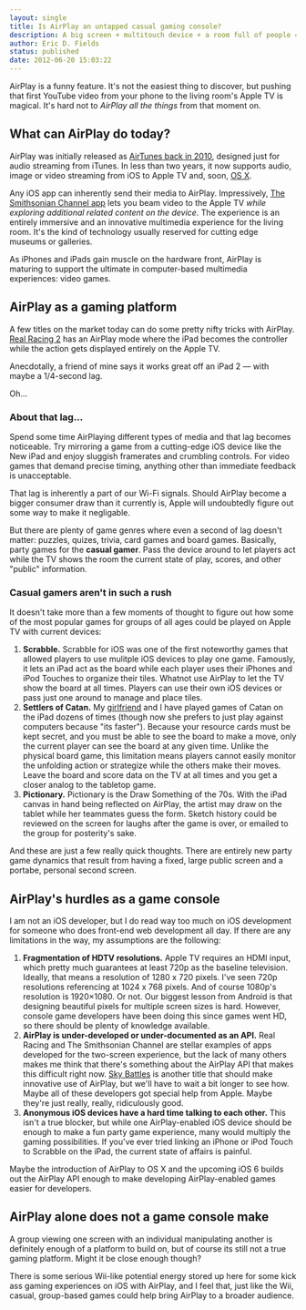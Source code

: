 ```yaml
---
layout: single
title: Is AirPlay an untapped casual gaming console?
description: A big screen + multitouch device + a room full of people = a video game opportunity no one is taking advantage of. It might be because we can't, physically, but hopefully we're just limited to our imaginations.
author: Eric D. Fields
status: published
date: 2012-06-20 15:03:22
---
```


AirPlay is a funny feature. It's not the easiest thing to discover, but pushing that first YouTube video from your phone to the living room's Apple TV is magical. It's hard not to *AirPlay all the things* from that moment on. 

## What can AirPlay do today?

AirPlay was initially released as [AirTunes back in 2010](http://en.wikipedia.org/wiki/AirPlay), designed just for audio streaming from iTunes. In less than two years, it now supports audio, image or video streaming from iOS to Apple TV and, soon, [OS X](http://www.apple.com/osx/whats-new/#airplay). 

Any iOS app can inherently send their media to AirPlay. Impressively, [The Smithsonian Channel app](http://itunes.apple.com/us/app/smithsonian-channel/id377458454?mt=8) lets you beam video to the Apple TV *while exploring additional related content on the device*. The experience is an entirely immersive and an innovative multimedia experience for the living room. It's the kind of technology usually reserved for cutting edge museums or galleries. 

As iPhones and iPads gain muscle on the hardware front, AirPlay is maturing to support the ultimate in computer-based multimedia experiences: video games.

## AirPlay as a gaming platform

A few titles on the market today can do some pretty nifty tricks with AirPlay. [Real Racing 2](http://itunes.apple.com/us/app/real-racing-2-hd/id414566922?mt=8&ign-mpt=uo%3D4) has an AirPlay mode where the iPad becomes the controller while the action gets displayed entirely on the Apple TV. 

Anecdotally, a friend of mine says it works great off an iPad 2 — with maybe a 1/4-second lag. 

Oh…

### About that lag…

Spend some time AirPlaying different types of media and that lag becomes noticeable. Try mirroring a game from a cutting-edge iOS device like the New iPad and enjoy sluggish framerates and crumbling controls. For video games that demand precise timing, anything other than immediate feedback is unacceptable. 

That lag is inherently a part of our Wi-Fi signals. Should AirPlay become a bigger consumer draw than it currently is, Apple will undoubtedly figure out some way to make it negligable.

But there are plenty of game genres where even a second of lag doesn't matter: puzzles, quizes, trivia, card games and board games. Basically, party games for the **casual gamer**. Pass the device around to let players act while the TV shows the room the current state of play, scores, and other "public" information.

### Casual gamers aren't in such a rush

It doesn't take more than a few moments of thought to figure out how some of the most popular games for groups of all ages could be played on Apple TV with current devices:

1. **Scrabble.**
Scrabble for iOS was one of the first noteworthy games that allowed players to use mulitple iOS devices to play one game. Famously, it lets an iPad act as the board while each player uses their iPhones and iPod Touches to organize their tiles. Whatnot use AirPlay to let the TV show the board at all times. Players can use their own iOS devices or pass just one around to manage and place tiles.
2. **Settlers of Catan.**
My [girlfriend](http://twitter.com/goodgrlgoneblog) and I have played games of Catan on the iPad dozens of times (though now she prefers to just play against computers because "its faster"). Because your resource cards must be kept secret, and you must be able to see the board to make a move, only the current player can see the board at any given time. Unlike the physical board game, this limitation means players cannot easily monitor the unfolding action or strategize while the others make their moves. Leave the board and score data on the TV at all times and you get a closer analog to the tabletop game. 
3. **Pictionary.**
Pictionary is the Draw Something of the 70s. With the iPad canvas in hand being reflected on AirPlay, the artist may draw on the tablet while her teammates guess the form. Sketch history could be reviewed on the screen for laughs after the game is over, or emailed to the group for posterity's sake.

And these are just a few really quick thoughts. There are entirely new party game dynamics that result from having a fixed, large public screen and a portabe, personal second screen. 

## AirPlay's hurdles as a game console

I am not an iOS developer, but I do read way too much on iOS development for someone who does front-end web development all day. If there are any limitations in the way, my assumptions are the following:

1. **Fragmentation of HDTV resolutions.** 
Apple TV requires an HDMI input, which pretty much guarantees at least 720p as the baseline television. Ideally, that means a resolution of 1280 x 720 pixels.  I've seen 720p resolutions referencing at 1024 x 768 pixels. And of course 1080p's resolution is 1920×1080. Or not. 
Our biggest lesson from Android is that designing beautiful pixels for multiple screen sizes is hard. However, console game developers have been doing this since games went HD, so there should be plenty of knowledge available. 
2. **AirPlay is under-developed or under-documented as an API.**
Real Racing and The Smithsonian Channel are stellar examples of apps developed for the two-screen experience, but the lack of many others makes me think that there's something about the AirPlay API that makes this difficult right now. [Sky Battles](http://www.metacafe.com/watch/8356101/sky_battles_ios_air_combat_game_trailer/) is another title that should make innovative use of AirPlay, but we'll have to wait a bit longer to see how. Maybe all of these developers got special help from Apple. Maybe they're just really, really, ridiculously good. 
3. **Anonymous iOS devices have a hard time talking to each other.**
This isn't a true blocker, but while one AirPlay-enabled iOS device should be enough to make a fun party game experience, many would multiply the gaming possibilities. If you've ever tried linking an iPhone or iPod Touch to Scrabble on the iPad, the current state of affairs is painful. 

Maybe the introduction of AirPlay to OS X and the upcoming iOS 6 builds out the AirPlay API enough to make developing AirPlay-enabled games easier for developers.

## AirPlay alone does not a game console make

A group viewing one screen with an individual manipulating another is definitely enough of a platform to build on, but of course its still not a true gaming platform. Might it be close enough though?

There is some serious Wii-like potential energy stored up here for some kick ass gaming experiences on iOS with AirPlay, and I feel that, just like the Wii, casual, group-based games could help bring AirPlay to a broader audience. 